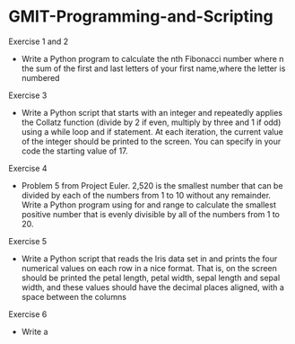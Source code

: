# GMIT-Programming-and-Scripting
Exercise 1 and 2
  - Write a Python program to calculate the nth Fibonacci number where n the sum of the first and last letters of your first name,where the     letter is numbered

Exercise 3
  - Write a Python script that starts with an integer and repeatedly applies the Collatz function (divide by 2 if even, multiply by three and 1 if odd) using a while loop and if statement. At each iteration, the current value of the integer should be printed to the screen. You can specify in your code the starting value of 17.

Exercise 4
  - Problem 5 from Project Euler. 2,520 is the smallest number that can be divided by each of the numbers from 1 to 10 without any remainder. Write a Python program using for and range to calculate the smallest positive number that is evenly divisible by all of the numbers from 1 to 20. 
  
Exercise 5
  - Write a Python script that reads the Iris data set in and prints the four numerical values on each row in a nice format. That is, on the screen should be printed the petal length, petal width, sepal length and sepal width, and these values should have the decimal places aligned, with a space between the columns

Exercise 6
  - Write a 
